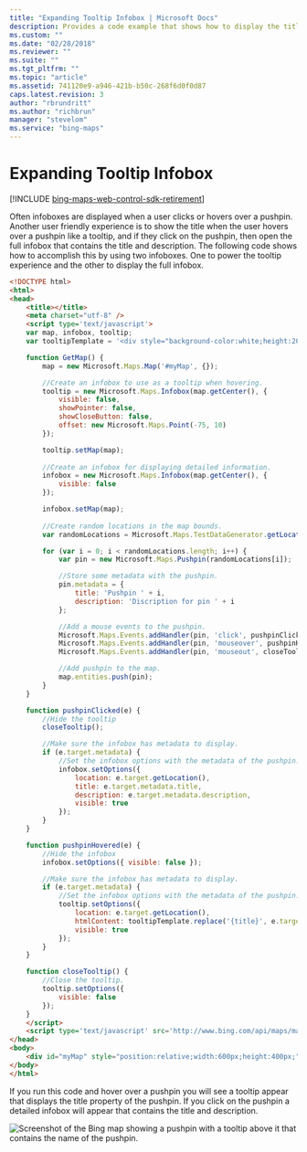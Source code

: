 ```yaml
---
title: "Expanding Tooltip Infobox | Microsoft Docs"
description: Provides a code example that shows how to display the title property of a pushpin in a tooltip when you hover over it and a detailed infobox that contains the title and description when the pushpin is selected.
ms.custom: ""
ms.date: "02/28/2018"
ms.reviewer: ""
ms.suite: ""
ms.tgt_pltfrm: ""
ms.topic: "article"
ms.assetid: 741120e9-a946-421b-b50c-268f6d0f0d87
caps.latest.revision: 3
author: "rbrundritt"
ms.author: "richbrun"
manager: "stevelom"
ms.service: "bing-maps"
---
```


# Expanding Tooltip Infobox

[!INCLUDE [bing-maps-web-control-sdk-retirement](../../includes/bing-maps-web-control-sdk-retirement.md)]

Often infoboxes are displayed when a user clicks or hovers over a pushpin. Another user friendly experience is to show the title when the user hovers over a pushpin like a tooltip, and if they click on the pushpin, then open the full infobox that contains the title and description. The following code shows how to accomplish this by using two infoboxes. One to power the tooltip experience and the other to display the full infobox.

```html
<!DOCTYPE html>
<html>
<head>
    <title></title>
    <meta charset="utf-8" />
	<script type='text/javascript'>
    var map, infobox, tooltip;
    var tooltipTemplate = '<div style="background-color:white;height:20px;width:150px;padding:5px;text-align:center"><b>{title}</b></div>';

    function GetMap() {
        map = new Microsoft.Maps.Map('#myMap', {});

        //Create an infobox to use as a tooltip when hovering.
        tooltip = new Microsoft.Maps.Infobox(map.getCenter(), {
            visible: false,
            showPointer: false,
            showCloseButton: false,
            offset: new Microsoft.Maps.Point(-75, 10)
        });

        tooltip.setMap(map);
        
        //Create an infobox for displaying detailed information.
        infobox = new Microsoft.Maps.Infobox(map.getCenter(), {
            visible: false
        });

        infobox.setMap(map);
        
        //Create random locations in the map bounds.
        var randomLocations = Microsoft.Maps.TestDataGenerator.getLocations(5, map.getBounds());

        for (var i = 0; i < randomLocations.length; i++) {
            var pin = new Microsoft.Maps.Pushpin(randomLocations[i]);

            //Store some metadata with the pushpin.
            pin.metadata = {
                title: 'Pushpin ' + i,
                description: 'Discription for pin ' + i
            };

            //Add a mouse events to the pushpin.
            Microsoft.Maps.Events.addHandler(pin, 'click', pushpinClicked);
            Microsoft.Maps.Events.addHandler(pin, 'mouseover', pushpinHovered);
            Microsoft.Maps.Events.addHandler(pin, 'mouseout', closeTooltip);

            //Add pushpin to the map.
            map.entities.push(pin);
        }
    }

    function pushpinClicked(e) {
        //Hide the tooltip
        closeTooltip();

        //Make sure the infobox has metadata to display.
        if (e.target.metadata) {
            //Set the infobox options with the metadata of the pushpin.
            infobox.setOptions({
                location: e.target.getLocation(),
                title: e.target.metadata.title,
                description: e.target.metadata.description,
                visible: true
            });
        }
    }

    function pushpinHovered(e) {
        //Hide the infobox
        infobox.setOptions({ visible: false });

        //Make sure the infobox has metadata to display.
        if (e.target.metadata) {
            //Set the infobox options with the metadata of the pushpin.
            tooltip.setOptions({
                location: e.target.getLocation(),
                htmlContent: tooltipTemplate.replace('{title}', e.target.metadata.title),
                visible: true
            });
        }
    }

    function closeTooltip() {
        //Close the tooltip.
        tooltip.setOptions({
            visible: false
        });
    }
    </script>
    <script type='text/javascript' src='http://www.bing.com/api/maps/mapcontrol?callback=GetMap&key=[YOUR_BING_MAPS_KEY]' async defer></script>
</head>
<body>
    <div id="myMap" style="position:relative;width:600px;height:400px;"></div>
</body>
</html>
```

If you run this code and hover over a pushpin you will see a tooltip appear that displays the title property of the pushpin. If you click on the pushpin a detailed infobox will appear that contains the title and description.

![Screenshot of the Bing map showing a pushpin with a tooltip above it that contains the name of the pushpin.](../../media/bmv8-infoboxexpandingtooltipexample.png)
